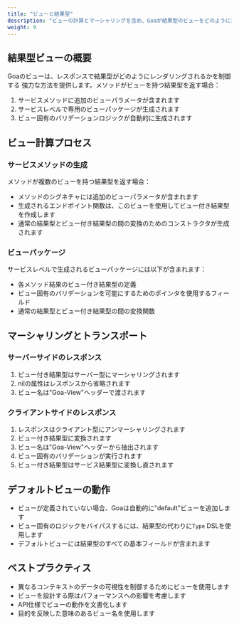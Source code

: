```yaml
---
title: "ビューと結果型"
description: "ビューの計算とマーシャリングを含め、Goaが結果型のビューをどのように扱うかを理解する"
weight: 9
---
```


## 結果型ビューの概要

Goaのビューは、レスポンスで結果型がどのようにレンダリングされるかを制御する
強力な方法を提供します。メソッドがビューを持つ結果型を返す場合：

1. サービスメソッドに追加のビューパラメータが含まれます
2. サービスレベルで専用のビューパッケージが生成されます
3. ビュー固有のバリデーションロジックが自動的に生成されます

## ビュー計算プロセス

### サービスメソッドの生成

メソッドが複数のビューを持つ結果型を返す場合：

* メソッドのシグネチャには追加のビューパラメータが含まれます
* 生成されるエンドポイント関数は、このビューを使用してビュー付き結果型を作成します
* 通常の結果型とビュー付き結果型の間の変換のためのコンストラクタが生成されます

### ビューパッケージ

サービスレベルで生成されるビューパッケージには以下が含まれます：

* 各メソッド結果のビュー付き結果型の定義
* ビュー固有のバリデーションを可能にするためのポインタを使用するフィールド
* 通常の結果型とビュー付き結果型の間の変換関数

## マーシャリングとトランスポート

### サーバーサイドのレスポンス

1. ビュー付き結果型はサーバー型にマーシャリングされます
2. nilの属性はレスポンスから省略されます
3. ビュー名は"Goa-View"ヘッダーで渡されます

### クライアントサイドのレスポンス

1. レスポンスはクライアント型にアンマーシャリングされます
2. ビュー付き結果型に変換されます
3. ビュー名は"Goa-View"ヘッダーから抽出されます
4. ビュー固有のバリデーションが実行されます
5. ビュー付き結果型はサービス結果型に変換し直されます

## デフォルトビューの動作

* ビューが定義されていない場合、Goaは自動的に"default"ビューを追加します
* ビュー固有のロジックをバイパスするには、結果型の代わりに`Type` DSLを使用します
* デフォルトビューには結果型のすべての基本フィールドが含まれます

## ベストプラクティス

* 異なるコンテキストのデータの可視性を制御するためにビューを使用します
* ビューを設計する際はパフォーマンスへの影響を考慮します
* API仕様でビューの動作を文書化します
* 目的を反映した意味のあるビュー名を使用します 